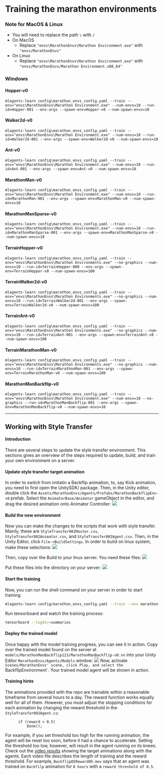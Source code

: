 # Training the marathon environments



### Note for MacOS & Linux

* You will need to replace the path `\` with `/`
* On MacOS
  * Replace `"envs\MarathonEnvs\Marathon Environment.exe"` with `"envs/MarathonEnvs"`
* On Linux
  * Replace `"envs\MarathonEnvs\Marathon Environment.exe"` with `"envs/MarathonEnvs/Marathon Environment.x86_64"`

### Windows

#### Hopper-v0

``` shell
mlagents-learn config\marathon_envs_config.yaml --train --env="envs\MarathonEnvs\Marathon Environment.exe" --num-envs=10 --run-id=Hopper-001 --env-args --spawn-env=Hopper-v0 --num-spawn-envs=10
```

#### Walker2d-v0

``` shell
mlagents-learn config\marathon_envs_config.yaml --train --env="envs\MarathonEnvs\Marathon Environment.exe" --num-envs=10 --run-id=Walker2d-001 --env-args --spawn-env=Walker2d-v0 --num-spawn-envs=10
```

#### Ant-v0

``` shell
mlagents-learn config\marathon_envs_config.yaml --train --env="envs\MarathonEnvs\Marathon Environment.exe" --num-envs=10 --run-id=Ant-001 --env-args --spawn-env=Ant-v0 --num-spawn-envs=10
```

#### MarathonMan-v0

``` shell
mlagents-learn config\marathon_envs_config.yaml --train --env="envs\MarathonEnvs\Marathon Environment.exe" --num-envs=10 --run-id=MarathonMan-001 --env-args --spawn-env=MarathonMan-v0 --num-spawn-envs=10
```

#### MarathonManSparse-v0

``` shell
mlagents-learn config\marathon_envs_config.yaml --train --env="envs\MarathonEnvs\Marathon Environment.exe" --num-envs=10 --run-id=MarathonManSparse-001 --env-args --spawn-env=MarathonManSparse-v0 --num-spawn-envs=10
```

#### TerrainHopper-v0

``` shell
mlagents-learn config\marathon_envs_config.yaml --train --env="envs\MarathonEnvs\Marathon Environments.exe" --no-graphics --num-envs=10 --run-id=TerrainHopper-000 --env-args --spawn-env=TerrainHopper-v0 --num-spawn-envs=100
```

#### TerrainWalker2d-v0

``` shell
mlagents-learn config\marathon_envs_config.yaml --train --env="envs\MarathonEnvs\Marathon Environments.exe" --no-graphics --num-envs=10 --run-id=TerrainWalker2d-001 --env-args --spawn-env=TerrainWalker2d-v0 --num-spawn-envs=100
```

#### TerrainAnt-v0

``` shell
mlagents-learn config\marathon_envs_config.yaml --train --env="envs\MarathonEnvs\Marathon Environments.exe" --no-graphics --num-envs=10 --run-id=TerrainAnt-001 --env-args --spawn-env=TerrainAnt-v0 --num-spawn-envs=100
```

#### TerrainMarathonMan-v0

``` shell
mlagents-learn config\marathon_envs_config.yaml --train --env="envs\MarathonEnvs\Marathon Environments.exe" --no-graphics --num-envs=10 --run-id=TerrainMarathonMan-001 --env-args --spawn-env=TerrainMarathonMan-v0 --num-spawn-envs=100
```


#### MarathonManBackflip-v0

``` shell
mlagents-learn config\marathon_envs_config.yaml --train --env="envs\MarathonEnvs\Marathon Environment.exe" --num-envs=10 --no-graphics --run-id=MarathonManBackflip-001 --env-args --spawn-env=MarathonManBackflip-v0 --num-spawn-envs=10
```


----


## Working with Style Transfer  

#### Introduction
There are several steps to update the style transfer environment. This sections gives an overview of the 
steps required to update, build, and train your own environment on a server. 

#### Update style transfer target animation
In order to switch from imitatin a Backflip animation, to, say Kick animation, you need to 
first open the UnitySDK/ package. Then, in the Unity editor, double click the 
`Assets/MarathonEnvs/Agents/Prefabs/MarathonBackflipEnv-v0` prefab. Select the `AnimatorBase/Animator`
gameObject in the editor, and drag the desired animation onto Animator Controller: 
![](images/StyleTransferAnimatorControllerSwitch.png)

#### Build the new environment
Now you can make the changes to the scripts that work with style transfer. Mainly, these are 
`StyleTransfer002Master.csv`, `StyleTransfer002Animator.csv`, and `StyleTransfer002Agent.csv`. Then, in the 
Unity Editor, click `File->BuildSettings`. In order to build on linux system, make these selections:
![](images/BuildSettings.png)

Then, copy over the Build to your linux server. You need these files: 
![](images/BuildDirectory.png)

Put these files into the directory on your server:
![](images/ServerDirectory.png)

#### Start the training
Now, you can run the shell command on your server in order to start training: 
``` bash
mlagents-learn config/marathon_envs_config.yaml --train --env marathon-envs/marathon_envs/envs/MarathonEnvsLinux/MarathonEnvsLinux.x86_64 --num-envs=7 --run-id=MarathonManBackflip123 --load --no-graphics --env-args --spawn-env=MarathonManBackflip-v0 --num-spawn-envs=100
```
Run tensorboard and watch the training process: 
``` bash
tensorboard --logdir=summaries
```

#### Deploy the trained model
Once happy with the model training progress, you can see it in action. Copy over the trained model found
on the server at `models/MarathonManBackflip123/MarathonManBackflip-v0.nn` into your Unity Editor 
`MarathonEnvs/Agents/Models` window:
![](images/ModelsDirectory.png)
Now, activate `Scenes/MarathonEnvs' scene, click Play, and select the `BackflipEnvironment`. Your trained
model agent will be shown in action. 

#### Training hints
The animations provided with the repo are trainable within a reasonable timeframe from several hours to 
a day. The reward function works equally well for all of them. However, you must adjust the stopping 
conditions for each animation by changing the reward threshold in the `StyleTransfer002Agent.cs`:
  ``` 
		if (reward < 0.5)
			Done();
  ```
For example, if you set threshold too high for the running animation, the agent will be reset too soon, 
before it had a chance to accelerate. Setting the threshold too low, however, will result in the agent
running on its knees. Check out the [video results](https://www.youtube.com/playlist?list=PLX7INEUkOHp-uXg6xhqDWuDT4ENb6sSWA) 
showing the target animations along with the agents. Each video file describes the length of training
and the reward threshold. For example, 
`Backflip05Reward8h.mov` says that an agent was trained on `Backfilp` animation for `8 hours` with a 
`reward threshold of 0.5`.
